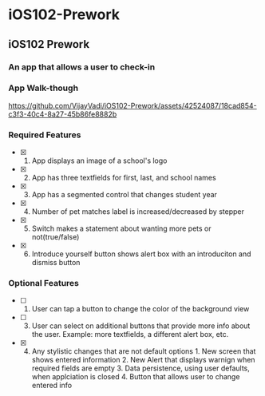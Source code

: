 # iOS102-Prework

## iOS102 Prework

### An app that allows a user to check-in

### App Walk-though

https://github.com/VijayVadi/iOS102-Prework/assets/42524087/18cad854-c3f3-40c4-8a27-45b86fe8882b

### Required Features

- [X] 1. App displays an image of a school's logo
- [X] 2. App has three textfields for first, last, and school names
- [X] 3. App has a segmented control that changes student year
- [X] 4. Number of pet matches label is increased/decreased by stepper
- [X] 5. Switch makes a statement about wanting more pets or not(true/false) 
- [X] 6. Introduce yourself button shows alert box with an introduciton and dismiss button

### Optional Features

- [ ] 1. User can tap a button to change the color of the background view
- [ ] 3. User can select on additional buttons that provide more info about the user. Example: more textfields, a different alert box, etc.
- [X] 4. Any stylistic changes that are not default options
          1. New screen that shows entered information
          2. New Alert that displays warnign when required fields are empty
          3. Data persistence, using user defaults, when applciation is closed
          4. Button that allows user to change entered info
